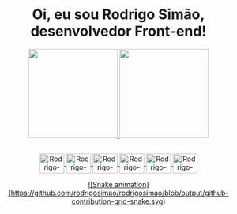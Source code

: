 <h1 align="center"> 
  Oi, eu sou Rodrigo Simão, desenvolvedor Front-end!
</h1>

<div align="center">
  <a href="https://github.com/rodrigosimao">
  <img height="180em" src="https://github-readme-stats.vercel.app/api?username=rodrigosimao&show_icons=true&theme=nightowl&include_all_commits=true&count_private=true"/>
  <img height="180em" src="https://github-readme-stats.vercel.app/api/top-langs/?username=rodrigosimao&layout=compact&langs_count=7&theme=nightowl"/>
</div>

##

<div align="center">
  <img align="center" alt="Rodrigo-HTML" height="40" width="50" src="https://cdn.jsdelivr.net/gh/devicons/devicon/icons/html5/html5-original.svg" />
  <img align="center" alt="Rodrigo-CSS" height="40" width="50" src="https://cdn.jsdelivr.net/gh/devicons/devicon/icons/css3/css3-original.svg" />
  <img align="center" alt="Rodrigo-Javascript" height="40" width="50" src="https://cdn.jsdelivr.net/gh/devicons/devicon/icons/javascript/javascript-original.svg" />
  <img align="center" alt="Rodrigo-Javascript" height="40" width="50" src="https://cdn.jsdelivr.net/gh/devicons/devicon/icons/typescript/typescript-original.svg" />
  <img align="center" alt="Rodrigo-Javascript" height="40" width="50" src="https://cdn.jsdelivr.net/gh/devicons/devicon/icons/react/react-original.svg" />
  <img align="center" alt="Rodrigo-SASS" height="40" width="50" src="https://cdn.jsdelivr.net/gh/devicons/devicon/icons/sass/sass-original.svg" />
  
  ![Snake animation] (https://github.com/rodrigosimao/rodrigosimao/blob/output/github-contribution-grid-snake.svg)
</div>
